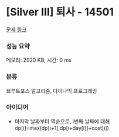 # [Silver III] 퇴사 - 14501 

[문제 링크](https://www.acmicpc.net/problem/14501) 

### 성능 요약

메모리: 2020 KB, 시간: 0 ms

### 분류

브루트포스 알고리즘, 다이나믹 프로그래밍

### 아이디어

- 마지막 날짜부터 역순으로, i번째 날짜에 대해 dp[i]=max(dp[i+1],dp[i+day[i]]+cost[i])
